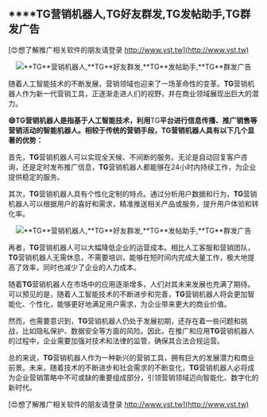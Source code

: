 ## ****TG**营销机器人,**TG**好友群发,**TG**发帖助手,**TG**群发广告**

[😍想了解推广相关软件的朋友请登录 http://www.vst.tw](http://www.vst.tw)

 <center><img src="https://vst.tw/MP4/tuiguang/png/1.png" alt="**TG**营销机器人,**TG**好友群发,**TG**发帖助手,**TG**群发广告"></center>

随着人工智能技术的不断发展，营销领域也迎来了一场革命性的变革。**TG**营销机器人作为新一代营销工具，正逐渐走进人们的视野，并在商业领域展现出巨大的潜力。

**😄**TG**营销机器人是指基于人工智能技术，利用**TG**平台进行信息传播、推广销售等营销活动的智能机器人。相较于传统的营销手段，**TG**营销机器人具有以下几个显著的优势：**

首先，**TG**营销机器人可以实现全天候、不间断的服务。无论是自动回复客户咨询，还是定时发布推广信息，**TG**营销机器人都能够在24小时内持续工作，为企业提供稳定的服务。

其次，**TG**营销机器人具有个性化定制的特点。通过分析用户数据和行为，**TG**营销机器人可以根据用户的喜好和需求，精准推送相关产品或服务，提升用户体验和转化率。

 <center><img src="https://vst.tw/MP4/tuiguang/png/6.png" alt="**TG**营销机器人,**TG**好友群发,**TG**发帖助手,**TG**群发广告"></center>

再者，**TG**营销机器人可以大幅降低企业的运营成本。相比人工客服和营销团队，**TG**营销机器人无需休息，不需要培训，能够在短时间内完成大量工作，极大地提高了效率，同时也减少了企业的人力成本。

随着**TG**营销机器人在市场中的应用逐渐增多，人们对其未来发展也充满了期待。可以预见的是，随着人工智能技术的不断进步和完善，**TG**营销机器人将会更加智能化、个性化，能够更好地满足用户需求，为企业带来更大的商业价值。

然而，也需要意识到，**TG**营销机器人仍处于发展初期，还存在着一些问题和挑战，比如隐私保护、数据安全等方面的风险。因此，在推广和应用**TG**营销机器人的过程中，企业需要加强对技术和法律的监管，确保其合法合规运营。

总的来说，**TG**营销机器人作为一种新兴的营销工具，拥有巨大的发展潜力和商业前景。未来，随着技术的不断进步和社会需求的不断变化，**TG**营销机器人必将成为企业营销策略中不可或缺的重要组成部分，引领营销领域迈向智能化、数字化的新时代。

[😍想了解推广相关软件的朋友请登录 http://www.vst.tw](http://www.vst.tw)



